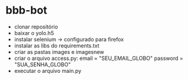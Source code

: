 # bbb-bot

- clonar repositório
- baixar o yolo.h5
- instalar selenium -> configurado para firefox
- instalar as libs do requirements.txt
- criar as pastas images e imagesnew
- criar o arquivo access.py:
    email = "SEU_EMAIL_GLOBO"
    password = "SUA_SENHA_GLOBO"
- executar o arquivo main.py

